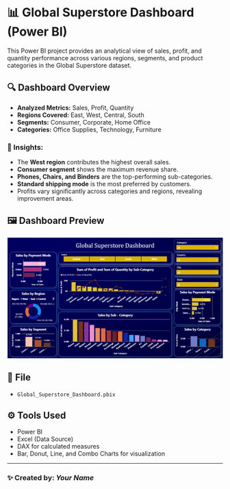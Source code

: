 # 📊 Global Superstore Dashboard (Power BI)

This Power BI project provides an analytical view of sales, profit, and quantity performance across various regions, segments, and product categories in the Global Superstore dataset.

## 🔍 Dashboard Overview
- **Analyzed Metrics:** Sales, Profit, Quantity  
- **Regions Covered:** East, West, Central, South  
- **Segments:** Consumer, Corporate, Home Office  
- **Categories:** Office Supplies, Technology, Furniture  

### 🧠 Insights:
- The **West region** contributes the highest overall sales.  
- **Consumer segment** shows the maximum revenue share.  
- **Phones, Chairs, and Binders** are the top-performing sub-categories.  
- **Standard shipping mode** is the most preferred by customers.  
- Profits vary significantly across categories and regions, revealing improvement areas.  

## 🖼 Dashboard Preview
![Global Superstore Dashboard](Global%20Superstore%20Dashboard.png)

## 📂 File
- `Global_Superstore_Dashboard.pbix`

## ⚙️ Tools Used
- Power BI  
- Excel (Data Source)  
- DAX for calculated measures  
- Bar, Donut, Line, and Combo Charts for visualization  

---

### ✨ Created by: *Your Name*
